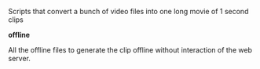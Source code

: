 Scripts that convert a bunch of video files into one long movie of 1 second clips


**offline**

All the offline files to generate the clip offline without interaction of the web server.